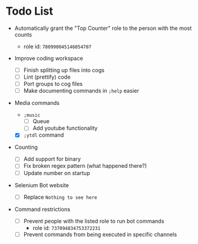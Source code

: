 # Todo List


- Automatically grant the "Top Counter" role to the person with the most counts
  -  role id: `780990045146054707`

- Improve coding workspace
  - [ ] Finish splitting up files into cogs
  - [ ] Lint (prettify) code
  - [ ] Port groups to cog files
  - [ ] Make documenting commands in `;help` easier

- Media commands
  - `;music`
    - [ ] Queue
    - [ ] Add youtube functionality
  - [x] `;ytdl` command

- Counting
  - [ ] Add support for binary
  - [ ] Fix broken regex pattern (what happened there?)
  - [ ] Update number on startup

- Selenium Bot website
  - [ ] Replace `Nothing to see here`

- Command restrictions
  - [ ] Prevent people with the listed role to run bot commands
    - role id: `737094834753372231`
  - [ ] Prevent commands from being executed in specific channels